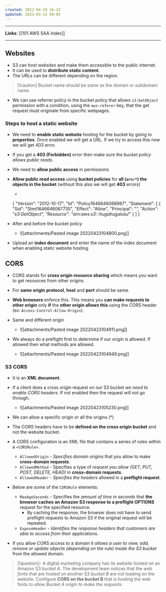 ```yaml
---
created: 2022-04-19 16:22
updated: 2023-03-13 09:05
---
```

---
**Links**: [[101 AWS SAA Index]]

---
## Websites 
- S3 can *host websites* and make them accessible to the public internet.
- It can be used to **distribute static content**.
- The URLs can be different depending on the region.

> [!caution] Bucket name should be *same* as the domain or subdomain name.

- We can use referrer policy in the bucket policy that allows `s3:GetObject` permission with a condition, using the `aws:referer` key, that the get request must originate from specific webpages. 

### Steps to host a static website
- We need to **enable static website** hosting for the bucket by going to **properties**. Once enabled we will get a URL. If we try to access this now we will get 403 error.
- If you get a **403 (Forbidden)** error then make sure the *bucket policy allows public reads*.
- We need to **allow public access** in permissions
- **Allow public read access** using **bucket policies** for **all (`arn/*`) the objects in the bucket** (without this also we will get **403** errors)
	- ```json
	{
		"Version": "2012-10-17",
		"Id": "Policy1646646068967",
		"Statement": [
			{
				"Sid": "Stmt1646646067735",
				"Effect": "Allow",
				"Principal": "*",
				"Action": "s3:GetObject",
				"Resource": "arn:aws:s3:::hugahugalulu/*"
			}
		]
	}

- After and before the bucket policy
	- ![[attachments/Pasted image 20220423104800.png]]

- Upload an **index document** and enter the name of the index document when enabling static website hosting.

## CORS
- CORS stands for **cross origin resource sharing** which means you want to get resources from other origins
- For **same origin** **protocol**, **host** and **port** should be same.
- **Web browsers** enforce this. This means you **can make requests to other origin** only **if** the **other origin allows this** using the CORS header (ex: `Access-Control-Allow-Origin`).

- Same and different origin
	- ![[attachments/Pasted image 20220423104911.png]]

- We always do a preflight first to determine if our origin is allowed. If allowed then what methods are allowed.
	- ![[attachments/Pasted image 20220423104949.png]]


### S3 CORS
- It is an **XML document**.
- If a client does a cross origin request on our S3 bucket *we need to enable CORS headers*. If not enabled then the request will not go through.
	- ![[attachments/Pasted image 20220423105230.png]]
- We can allow a specific origin or all the origins (\*)
- The CORS headers have to be **defined on the cross origin bucket** and not the website bucket.

- A CORS configuration is an XML file that contains a series of rules within a `<CORSRule>`.
	- `AllowedOrigin` - *Specifies domain origins* that you allow to make **cross-domain requests**.
	- `AllowedMethod` - Specifies a type of *request you allow (GET, PUT, POST, DELETE, HEAD)* in **cross-domain requests**.
	- `AllowedHeader` - *Specifies the headers* allowed in a **preflight request**.

- Below are some of the `CORSRule` elements: 
	- `MaxAgeSeconds` - Specifies the *amount of time in seconds* that **the browser caches an Amazon S3 response to a preflight OPTIONS** request for the specified resource. 
		- By caching the response, the browser does not have to send preflight requests to Amazon S3 if the original request will be repeated.
	- `ExposeHeader` - *Identifies the response headers  that customers are able to access from their applications*.

- If you allow CORS access to a domain it *allows a user to view, add, remove or update objects (depending on the rule) inside the S3 bucket* from the allowed domain.

 > [!question]- A digital marketing company has its *website* hosted on an Amazon S3 *bucket A*. The development team notices that the *web fonts* that are hosted on another S3 *bucket B* are not loading on the website.
 > Configure **CORS on the bucket B** that is hosting the web fonts *to allow Bucket A origin to make the requests*.